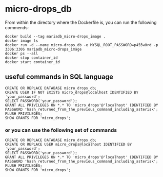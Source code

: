 # micro-drops_db

From within the directory where the Dockerfile is, you can run the following commends:

```shell
docker build --tag mariadb_micro-drops_image .
docker image ls
docker run -d --name micro-drops_db -e MYSQL_ROOT_PASSWORD=p455w0rd -p 3306:3306 mariadb_micro-drops_image
docker ps --all
docker stop container_id
docker start container_id
```

## useful commands in SQL language

```text
CREATE OR REPLACE DATABASE micro_drops_db;
CREATE USER IF NOT EXISTS micro_drops@localhost IDENTIFIED BY 'your_password';
SELECT PASSWORD('your_password');
GRANT ALL PRIVILEGES ON *.* TO 'micro_drops'@'localhost' IDENTIFIED BY PASSWORD 'hash_returned_from_the_previous_command_including_asterisk';
FLUSH PRIVILEGES;
SHOW GRANTS FOR 'micro_drops';
```

### or you can use the following set of commands

```text
CREATE OR REPLACE DATABASE micro_drops_db;
CREATE OR REPLACE USER micro_drops@localhost IDENTIFIED BY 'your_password';
SELECT PASSWORD('your_password');
GRANT ALL PRIVILEGES ON *.* TO 'micro_drops'@'localhost' IDENTIFIED BY PASSWORD 'hash_returned_from_the_previous_command_including_asterisk';
FLUSH PRIVILEGES;
SHOW GRANTS FOR 'micro_drops';
```
